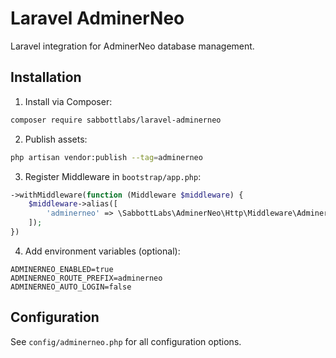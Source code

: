 # Laravel AdminerNeo

Laravel integration for AdminerNeo database management.

## Installation

1. Install via Composer:
```bash
composer require sabbottlabs/laravel-adminerneo
```

2. Publish assets:
```bash
php artisan vendor:publish --tag=adminerneo
```

3. Register Middleware in `bootstrap/app.php`:
```php
->withMiddleware(function (Middleware $middleware) {
    $middleware->alias([
        'adminerneo' => \SabbottLabs\AdminerNeo\Http\Middleware\AdminerNeoMiddleware::class,
    ]);
})
```

4. Add environment variables (optional):
```env
ADMINERNEO_ENABLED=true
ADMINERNEO_ROUTE_PREFIX=adminerneo
ADMINERNEO_AUTO_LOGIN=false
```

## Configuration

See `config/adminerneo.php` for all configuration options.
